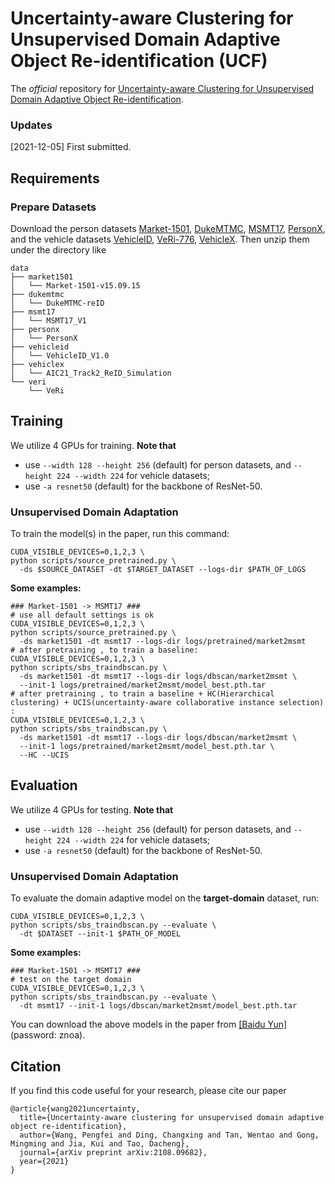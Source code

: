 # Uncertainty-aware Clustering for Unsupervised Domain Adaptive Object Re-identification (UCF)

The *official* repository for [Uncertainty-aware Clustering for Unsupervised Domain Adaptive Object Re-identification](https://arxiv.org/pdf/2108.09682.pdf).

### Updates

[2021-12-05] First submitted.

## Requirements

### Prepare Datasets

Download the person datasets [Market-1501](https://drive.google.com/file/d/0B8-rUzbwVRk0c054eEozWG9COHM/view), [DukeMTMC](https://arxiv.org/abs/1609.01775), [MSMT17](https://arxiv.org/abs/1711.08565), [PersonX](https://github.com/sxzrt/Instructions-of-the-PersonX-dataset#data-for-visda2020-chanllenge), and the vehicle datasets [VehicleID](https://www.pkuml.org/resources/pku-vehicleid.html), [VeRi-776](https://github.com/JDAI-CV/VeRidataset), [VehicleX](https://www.aicitychallenge.org/2020-track2-download/).
Then unzip them under the directory like
```
data
├── market1501
│   └── Market-1501-v15.09.15
├── dukemtmc
│   └── DukeMTMC-reID
├── msmt17
│   └── MSMT17_V1
├── personx
│   └── PersonX
├── vehicleid
│   └── VehicleID_V1.0
├── vehiclex
│   └── AIC21_Track2_ReID_Simulation
└── veri
    └── VeRi
```

## Training

We utilize 4 GPUs for training. **Note that**

+ use `--width 128 --height 256` (default) for person datasets, and `--height 224 --width 224` for vehicle datasets;
+ use `-a resnet50` (default) for the backbone of ResNet-50.

### Unsupervised Domain Adaptation
To train the model(s) in the paper, run this command:
```shell
CUDA_VISIBLE_DEVICES=0,1,2,3 \
python scripts/source_pretrained.py \
  -ds $SOURCE_DATASET -dt $TARGET_DATASET --logs-dir $PATH_OF_LOGS
```

**Some examples:**
```shell
### Market-1501 -> MSMT17 ###
# use all default settings is ok
CUDA_VISIBLE_DEVICES=0,1,2,3 \
python scripts/source_pretrained.py \
  -ds market1501 -dt msmt17 --logs-dir logs/pretrained/market2msmt
# after pretraining , to train a baseline:
CUDA_VISIBLE_DEVICES=0,1,2,3 \
python scripts/sbs_traindbscan.py \
  -ds market1501 -dt msmt17 --logs-dir logs/dbscan/market2msmt \
  --init-1 logs/pretrained/market2msmt/model_best.pth.tar
# after pretraining , to train a baseline + HC(Hierarchical clustering) + UCIS(uncertainty-aware collaborative instance selection) :
CUDA_VISIBLE_DEVICES=0,1,2,3 \
python scripts/sbs_traindbscan.py \
  -ds market1501 -dt msmt17 --logs-dir logs/dbscan/market2msmt \
  --init-1 logs/pretrained/market2msmt/model_best.pth.tar \
  --HC --UCIS
```

## Evaluation

We utilize 4 GPUs for testing. **Note that**

+ use `--width 128 --height 256` (default) for person datasets, and `--height 224 --width 224` for vehicle datasets;
+ use `-a resnet50` (default) for the backbone of ResNet-50.

### Unsupervised Domain Adaptation

To evaluate the domain adaptive model on the **target-domain** dataset, run:
```shell
CUDA_VISIBLE_DEVICES=0,1,2,3 \
python scripts/sbs_traindbscan.py --evaluate \
  -dt $DATASET --init-1 $PATH_OF_MODEL
```

**Some examples:**
```shell
### Market-1501 -> MSMT17 ###
# test on the target domain
CUDA_VISIBLE_DEVICES=0,1,2,3 \
python scripts/sbs_traindbscan.py --evaluate \
  -dt msmt17 --init-1 logs/dbscan/market2msmt/model_best.pth.tar
```

You can download the above models in the paper from [[Baidu Yun]](https://pan.baidu.com/s/1BHljorQHlGVuDeX0KhxgHw)(password: znoa).


## Citation
If you find this code useful for your research, please cite our paper
```
@article{wang2021uncertainty,
  title={Uncertainty-aware clustering for unsupervised domain adaptive object re-identification},
  author={Wang, Pengfei and Ding, Changxing and Tan, Wentao and Gong, Mingming and Jia, Kui and Tao, Dacheng},
  journal={arXiv preprint arXiv:2108.09682},
  year={2021}
}

```
